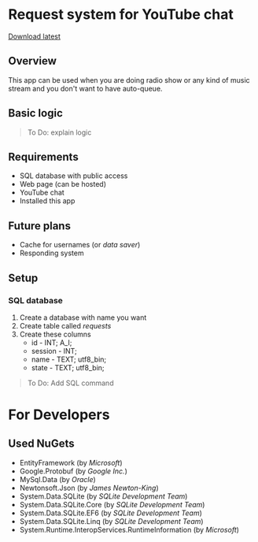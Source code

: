 # Request system for YouTube chat
[Download latest](https://github.com/Creeperman007/requests-yt/releases/latest)
## Overview
This app can be used when you are doing radio show or any kind of music stream and you don't want to have auto-queue.<br>
## Basic logic
> To Do: explain logic

## Requirements
* SQL database with public access
* Web page (can be hosted)
* YouTube chat
* Installed this app
## Future plans
* Cache for usernames (or *data saver*)
* Responding system
## Setup
### SQL database
1. Create a database with name you want
1. Create table called *requests*
1. Create these columns
    * id - INT; A_I;
    * session - INT;
    * name - TEXT; utf8_bin;
    * state - TEXT; utf8_bin;
> To Do: Add SQL command

# For Developers
## Used NuGets
* EntityFramework (by *Microsoft*)
* Google.Protobuf (by *Google Inc.*)
* MySql.Data (by *Oracle*)
* Newtonsoft.Json (by *James Newton-King*)
* System.Data.SQLite (by *SQLite Development Team*)
* System.Data.SQLite.Core (by *SQLite Development Team*)
* System.Data.SQLite.EF6 (by *SQLite Development Team*)
* System.Data.SQLite.Linq (by *SQLite Development Team*)
* System.Runtime.InteropServices.RuntimeInformation (by *Microsoft*)
